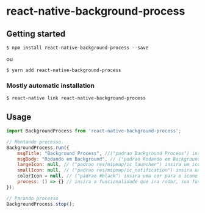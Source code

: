 # react-native-background-process

## Getting started

`$ npm install react-native-background-process --save`

ou 

`$ yarn add react-native-background-process`

### Mostly automatic installation

`$ react-native link react-native-background-process`

## Usage
```javascript
import BackgroundProcess from 'react-native-background-process';

// Montando processo.
BackgroundProcess.run({
    msgTitle: "Background Process", //("padrao Background Process") insira o titulo da notificação  
    msgBody: "Rodando em Background", // ("padrao Rodando em Background") insira o corpo da notificacao
    largeIcon: null, // ("padrao res/mipmap/ic_launcher") insira um icone grande para subustituir o icone padrao do app 
    smallIcon: null, // ("padrao res/mipmap/ic_notification") insira um icone pequeno para subustituir o icone padrao do app
    colorIcon = null, // ("padrao #black") insira uma cor para o icone pequeno 
    process: () => {} // insira a funcionalidade que ira rodar, sua função terá o tempo de 5 segundos para concluir e reiniciar.
});

// Parando processo
BackgroundProcess.stop();
```
